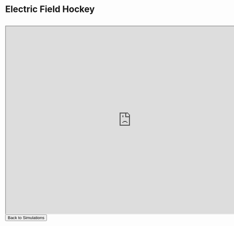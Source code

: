 <html>
<h1>Electric Field Hockey</h1>
<br>
<iframe src="https://phet.colorado.edu/sims/cheerpj/electric-hockey/latest/electric-hockey.html?simulation=electric-hockey"
        width="800"
        height="600"
        allowfullscreen>
</iframe>
<button onclick="window.location.href = 'simulation';">Back to Simulations</button>
</html>
